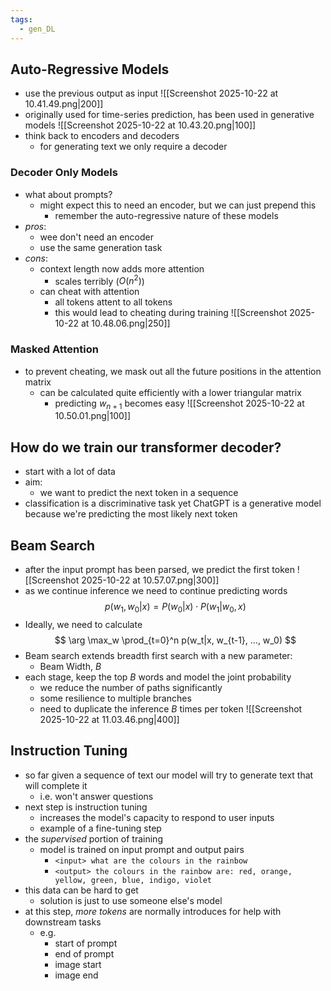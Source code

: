 ```yaml
---
tags:
  - gen_DL
---
```

## Auto-Regressive Models
- use the previous output as input
![[Screenshot 2025-10-22 at 10.41.49.png|200]]
- originally used for time-series prediction, has been used in generative models
![[Screenshot 2025-10-22 at 10.43.20.png|100]]
- think back to encoders and decoders
	- for generating text we only require a decoder
### Decoder Only Models
- what about prompts?
	- might expect this to need an encoder, but we can just prepend this 
		- remember the auto-regressive nature of these models
- *pros*:
	- wee don't need an encoder
	- use the same generation task
- *cons*:
	- context length now adds more attention
		- scales terribly ($O(n^2)$)
	- can cheat with attention
		- all tokens attent to all tokens
		- this would lead to cheating during training
	![[Screenshot 2025-10-22 at 10.48.06.png|250]]
### Masked Attention
- to prevent cheating, we mask out all the future positions in the attention matrix
	- can be calculated quite efficiently with a lower triangular matrix
		- predicting $w_{n+1}$ becomes easy
![[Screenshot 2025-10-22 at 10.50.01.png|100]]
## How do we train our transformer decoder?
- start with a lot of data
- aim:
	- we want to predict the next token in a sequence
- classification is a discriminative task yet ChatGPT is a generative model because we're predicting the most likely next token
## Beam Search
- after the input prompt has been parsed, we predict the first token
![[Screenshot 2025-10-22 at 10.57.07.png|300]]
- as we continue inference we need to continue predicting words
$$
p(w_1, w_0|x) = P(w_0|x)\cdot P(w_1|w_0, x)
$$
- Ideally, we need to calculate
$$
\arg \max_w \prod_{t=0}^n p(w_t|x, w_{t-1}, ..., w_0)
$$
- Beam search extends breadth first search with a new parameter:
	- Beam Width, $B$
- each stage, keep the top $B$ words and model the joint probability
	- we reduce the number of paths significantly
	- some resilience to multiple branches 
	- need to duplicate the inference $B$ times per token
![[Screenshot 2025-10-22 at 11.03.46.png|400]]
## Instruction Tuning 
- so far given a sequence of text our model will try to generate text that will complete it
	- i.e. won't answer questions
- next step is instruction tuning
	- increases the model's capacity to respond to user inputs
	- example of a fine-tuning step
- the *supervised* portion of training
	- model is trained on input prompt and output pairs
		- `<input> what are the colours in the rainbow`
		- `<output> the colours in the rainbow are: red, orange, yellow, green, blue, indigo, violet`
- this data can be hard to get
	- solution is just to use someone else's model
- at this step, *more tokens* are normally introduces for help with downstream tasks
	- e.g.
		- start of prompt
		- end of prompt
		- image start
		- image end